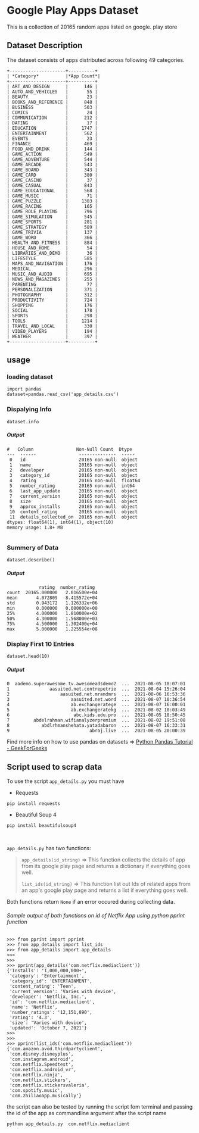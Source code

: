 # Google Play Apps Dataset
This is a collection of 20165 random apps listed on google.
play store
## Dataset Description
The dataset consists of apps  distributed across following 49 categories.
```
+---------------------+----------+
| *Category*          |*App Count*|
+---------------------+----------+
| ART_AND_DESIGN      |      146 |
| AUTO_AND_VEHICLES   |       55 |
| BEAUTY              |       23 |
| BOOKS_AND_REFERENCE |      848 |
| BUSINESS            |      503 |
| COMICS              |       24 |
| COMMUNICATION       |      212 |
| DATING              |       17 |
| EDUCATION           |     1747 |
| ENTERTAINMENT       |      562 |
| EVENTS              |       23 |
| FINANCE             |      469 |
| FOOD_AND_DRINK      |      144 |
| GAME_ACTION         |      549 |
| GAME_ADVENTURE      |      544 |
| GAME_ARCADE         |      543 |
| GAME_BOARD          |      343 |
| GAME_CARD           |      380 |
| GAME_CASINO         |       37 |
| GAME_CASUAL         |      843 |
| GAME_EDUCATIONAL    |      568 |
| GAME_MUSIC          |       71 |
| GAME_PUZZLE         |     1383 |
| GAME_RACING         |      165 |
| GAME_ROLE_PLAYING   |      796 |
| GAME_SIMULATION     |      545 |
| GAME_SPORTS         |      281 |
| GAME_STRATEGY       |      589 |
| GAME_TRIVIA         |      137 |
| GAME_WORD           |      366 |
| HEALTH_AND_FITNESS  |      884 |
| HOUSE_AND_HOME      |       54 |
| LIBRARIES_AND_DEMO  |       36 |
| LIFESTYLE           |      585 |
| MAPS_AND_NAVIGATION |      176 |
| MEDICAL             |      296 |
| MUSIC_AND_AUDIO     |      695 |
| NEWS_AND_MAGAZINES  |      255 |
| PARENTING           |       77 |
| PERSONALIZATION     |      371 |
| PHOTOGRAPHY         |      312 |
| PRODUCTIVITY        |      724 |
| SHOPPING            |      176 |
| SOCIAL              |      178 |
| SPORTS              |      298 |
| TOOLS               |     1214 |
| TRAVEL_AND_LOCAL    |      330 |
| VIDEO_PLAYERS       |      194 |
| WEATHER             |      397 |
+---------------------+----------+
```
## usage
### loading dataset
```
import pandas
dataset=pandas.read_csv('app_details.csv')
```
### Dispalying Info
```
dataset.info
```
##### Output
```
#   Column                Non-Null Count  Dtype  
---  ------                --------------  -----  
 0   id                    20165 non-null  object 
 1   name                  20165 non-null  object 
 2   developer             20165 non-null  object 
 3   category_id           20165 non-null  object 
 4   rating                20165 non-null  float64
 5   number_rating         20165 non-null  int64  
 6   last_app_update       20165 non-null  object 
 7   current_version       20165 non-null  object 
 8   size                  20165 non-null  object 
 9   approx_installs       20165 non-null  object 
 10  content_rating        20165 non-null  object 
 11  details_collected_on  20165 non-null  object 
dtypes: float64(1), int64(1), object(10)
memory usage: 1.8+ MB


```
### Summery of Data
```
dataset.describe()
```
##### Output
```
            rating  number_rating
count  20165.000000   2.016500e+04
mean       4.072809   8.415572e+04
std        0.943172   1.126332e+06
min        0.000000   0.000000e+00
25%        4.000000   1.810000e+02
50%        4.300000   1.568000e+03
75%        4.500000   1.302400e+04
max        5.000000   1.225554e+08

```
### Display First 10 Entries
```
dataset.head(10)
```
##### Output
```
0  aademo.superawesome.tv.awesomeadsdemo2  ...  2021-08-05 18:07:01
1               aasuited.net.contrepetrie  ...  2021-08-04 15:26:04
2                   aasuited.net.mrandmrs  ...  2021-08-06 16:53:36
3                       aasuited.net.word  ...  2021-08-07 10:36:54
4                       ab.exchangeratege  ...  2021-08-07 16:00:01
5                       ab.exchangeratekg  ...  2021-08-02 10:03:49
6                        abc.kids.edu.pro  ...  2021-08-05 18:50:45
7         abdelrahman.wifianalyzerpremium  ...  2021-08-02 19:51:08
8            abdlrhmanshehata.yatadabaron  ...  2021-08-07 16:33:31
9                              abraj.live  ...  2021-08-05 20:00:39

```
Find more info on how to use pandas on datasets => [Python Pandas Tutorial - GeekForGeeks](https://www.geeksforgeeks.org/introduction-to-pandas-in-python/)

## Script used to scrap data
To use the script `app_details.py` you must have <br/>
* Requests
 ```
 pip install requests
 ```
 * Beautiful Soup 4
 ```
 pip install beautifulsoup4
 ```
 <br/>
 
`app_details.py` has two functions:<br/>

>`app_details(id_string)` => This function collects the details of app from its google play page and returns a dictionary if everything goes well.<br/>
>
>`list_ids(id_string)` => This function list out Ids of related apps from an app's google play page and returns a list if everything goes well.<br/>

Both functions return `None` if an error occured during collecting data.
 
###### Sample output of both functions on id of Netflix App  using python pprint function
```
>>> from pprint import pprint
>>> from app_details import list_ids
>>> from app_details import app_details
>>> 
>>> 
>>> pprint(app_details('com.netflix.mediaclient'))
{'Installs': '1,000,000,000+',
 'category': 'Entertainment',
 'category_id': 'ENTERTAINMENT',
 'content_rating': 'Teen',
 'current_version': 'Varies with device',
 'developer': 'Netflix, Inc.',
 'id': 'com.netflix.mediaclient',
 'name': 'Netflix',
 'number_ratings': '12,151,890',
 'rating': '4.3',
 'size': 'Varies with device',
 'updated': 'October 7, 2021'}
>>> 
>>> 
>>> pprint(list_ids('com.netflix.mediaclient'))
{'com.amazon.avod.thirdpartyclient',
 'com.disney.disneyplus',
 'com.instagram.android',
 'com.netflix.Speedtest',
 'com.netflix.android_vr',
 'com.netflix.ninja',
 'com.netflix.stickers',
 'com.netflix.stickersvaleria',
 'com.spotify.music',
 'com.zhiliaoapp.musically'}​

```
the script can also be tested by running the script fom terminal and  passing the id of the app as commandline argument after the script name
```
python app_details.py  com.netflix.mediaclient
```

